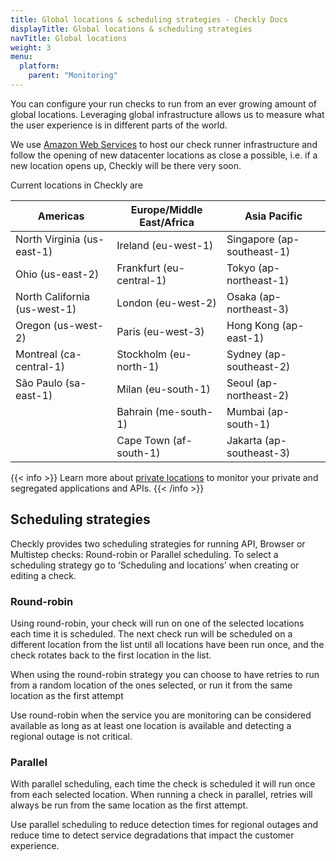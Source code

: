 ```yaml
---
title: Global locations & scheduling strategies - Checkly Docs
displayTitle: Global locations & scheduling strategies
navTitle: Global locations
weight: 3
menu:
  platform:
    parent: "Monitoring"
---
```

You can configure your run checks to run from an ever growing amount of global locations. Leveraging global infrastructure allows us to measure what the user experience is in different parts of the world.

We use [Amazon Web Services](https://aws.amazon.com) to host our check runner infrastructure and follow the opening of new datacenter locations as close a possible, i.e. if  a new location opens up, Checkly will be there very soon.

Current locations in Checkly are

| Americas                     | Europe/Middle East/Africa | Asia Pacific               |
|------------------------------|---------------------------|----------------------------|
| North Virginia (us-east-1)   | Ireland (eu-west-1)       | Singapore (ap-southeast-1) |
| Ohio (us-east-2)             | Frankfurt (eu-central-1)  | Tokyo (ap-northeast-1)     |
| North California (us-west-1) | London (eu-west-2)        | Osaka (ap-northeast-3)     |
| Oregon (us-west-2)           | Paris (eu-west-3)         | Hong Kong (ap-east-1)      |
| Montreal (ca-central-1)      | Stockholm (eu-north-1)    | Sydney (ap-southeast-2)    |
| São Paulo (sa-east-1)        | Milan (eu-south-1)        | Seoul (ap-northeast-2)     |
|                              | Bahrain (me-south-1)      | Mumbai (ap-south-1)        |
|                              | Cape Town (af-south-1)    | Jakarta (ap-southeast-3)   |

{{< info >}}
Learn more about <a href="/docs/private-locations/">private locations</a> to monitor your private and segregated applications and APIs.
{{< /info >}}

## Scheduling strategies

Checkly provides two scheduling strategies for running API, Browser or Multistep checks: Round-robin or Parallel scheduling. 
To select a scheduling strategy go to ‘Scheduling and locations’ when creating or editing a check.

### Round-robin

Using round-robin, your check will run on one of the selected locations each time it is scheduled. The next check run will be scheduled on a different location from the list until all locations have been run once, and the check rotates back to the first location in the list.

When using the round-robin strategy you can choose to have retries to run from a random location of the ones selected, or run it from the same location as the first attempt

Use round-robin when the service you are monitoring can be considered available as long as at least one location is available and detecting a regional outage is not critical.

### Parallel

With parallel scheduling, each time the check is scheduled it will run once from each selected location. When running a check in parallel, retries will always be run from the same location as the first attempt.

Use parallel scheduling to reduce detection times for regional outages and reduce time to detect service degradations that impact the customer experience.